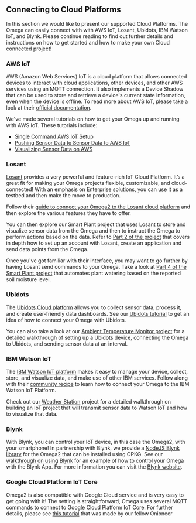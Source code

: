 ## Connecting to Cloud Platforms


In this section we would like to present our supported Cloud Platforms. The Omega can easily connect with with AWS IoT, Losant, Ubidots, IBM Watson IoT, and Blynk. Please continue reading to find out further details and instructions on how to get started and how to make your own Cloud connected project!

### AWS IoT

AWS (Amazon Web Services) IoT is a cloud platform that allows connected devices to interact with cloud applications, other devices, and other AWS services using an MQTT connection. It also implements a Device Shadow that can be used to store and retrieve a device's current state information, even when the device is offline. To read more about AWS IoT, please take a look at their [official documentation](https://aws.amazon.com/iot-core/).

We've made several tutorials on how to get your Omega up and running with AWS IoT. These tutorials include:

* [Single Command AWS IoT Setup](https://onion.io/2bt-aws-iot-setup-single-command/)
* [Pushing Sensor Data to Sensor Data to AWS IoT](https://onion.io/2bt-aws-iot-pushing-sensor-data/)
* [Visualizing Sensor Data on AWS](https://onion.io/2bt-aws-iot-visualizing-sensor-data/)


### Losant

[Losant](https://www.losant.com/) provides a very powerful and feature-rich IoT Cloud Platform. It’s a great fit for making your Omega projects flexible, customizable, and cloud-connected! With an emphasis on Enterprise solutions, you can use it as a testbed and then make the move to production.

Follow their [guide to connect your Omega2 to the Losant cloud platform](https://www.losant.com/blog/getting-started-with-omega2-and-losant) and then explore the various features they have to offer.

You can then explore our Smart Plant project that uses Losant to store and visualize sensor data from the Omega and then to instruct the Omega to perform actions based on the data. Refer to [Part 2 of the project](https://docs.onion.io/omega2-project-book-vol1/smart-plant-p2.html) that covers in depth how to set up an account with Losant, create an application and send data points from the Omega.

Once you've got familiar with their interface, you may want to go further by having Losant send commands to your Omega. Take a look at [Part 4 of the Smart Plant project](https://docs.onion.io/omega2-project-book-vol1/smart-plant-p4.html) that automates plant watering based on the reported soil moisture level.


### Ubidots

The [Ubidots Cloud platform](https://ubidots.com/) allows you to collect sensor data, process it, and create user-friendly data dashboards. See our [Ubidots tutorial](https://onion.io/2bt-pushing-data-to-the-ubidots-iot-platform/) to get an idea of how to connect your Omega with Ubidots.

You can also take a look at our [Ambient Temperature Monitor project](https://docs.onion.io/omega2-project-book-vol1/ubidots-temperature-monitor.html) for a detailed walkthrough of setting up a Ubidots device, connecting the Omega to Ubidots, and sending sensor data at an interval.


### IBM Watson IoT

The [IBM Watson IoT platform](https://internetofthings.ibmcloud.com/) makes it easy to manage your device, collect, store, and visualize data, and make use of other IBM services. Follow along with their [community recipe](https://developer.ibm.com/recipes/tutorials/connect-an-onion-omega2-to-ibm-watson-iot-platform/) to learn how to connect your Omega to the IBM Watson IoT Platform.

Check out our [Weather Station](https://docs.onion.io/omega2-project-book-vol1/weather-station.html) project for a detailed walkthrough on building an IoT project that will transmit sensor data to Watson IoT and how to visualize that data.


### Blynk

With Blynk, you can control your IoT device, in this case the Omega2, with your smartphone! In partnership with Blynk, we provide a [NodeJS Blynk library](https://docs.onion.io/omega2-docs/blynk-library.html) for the Omega2 that can be installed using OPKG. See our [walkthrough on using Blynk](https://onion.io/2bt-blynk-omega/) for an example of how to control your Omega with the Blynk App. For more information you can visit the [Blynk website](https://www.blynk.cc/).

### Google Cloud Platform IoT Core

Omega2 is also compatible with Google Cloud service and is very easy to get going with it! The setting is straightforward, Omega uses several MQTT commands to connect to Google Cloud Platform IoT Core. For further details, please see [this tutorial](https://onion.io/2bt-may-29-2018/) that was made by our fellow Onioneer
